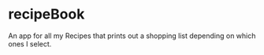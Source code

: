 # recipeBook
An app for all my Recipes that prints out a shopping list depending on which ones I select.
